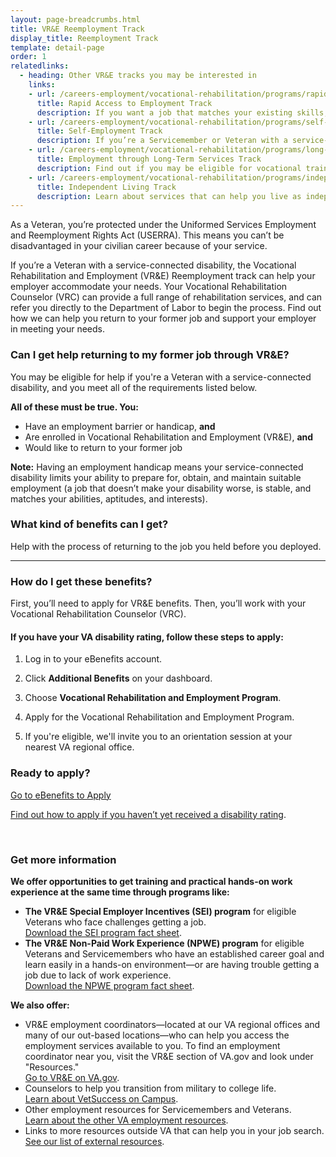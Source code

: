 ```yaml
---
layout: page-breadcrumbs.html
title: VR&E Reemployment Track
display_title: Reemployment Track
template: detail-page
order: 1
relatedlinks:
  - heading: Other VR&E tracks you may be interested in
    links:
    - url: /careers-employment/vocational-rehabilitation/programs/rapid-access-to-employment/
      title: Rapid Access to Employment Track
      description: If you want a job that matches your existing skills, find out if you can get employment counseling and job-search support.
    - url: /careers-employment/vocational-rehabilitation/programs/self-employment/
      title: Self-Employment Track
      description: If you’re a Servicemember or Veteran with a service-connected disability, find out how we can help you start your own business.
    - url: /careers-employment/vocational-rehabilitation/programs/long-term-services/
      title: Employment through Long-Term Services Track
      description: Find out if you may be eligible for vocational training to help you develop new job skills.
    - url: /careers-employment/vocational-rehabilitation/programs/independent-living/
      title: Independent Living Track
      description: Learn about services that can help you live as independently as possible if you can't return to work right away.
---
```


<div class="va-introtext">

As a Veteran, you’re protected under the Uniformed Services Employment and Reemployment Rights Act (USERRA). This means you can’t be disadvantaged in your civilian career because of your service.

If you’re a Veteran with a service-connected disability, the Vocational Rehabilitation and Employment (VR&E) Reemployment track can help your employer accommodate your needs. Your Vocational Rehabilitation Counselor (VRC) can provide a full range of rehabilitation services, and can refer you directly to the Department of Labor to begin the process. Find out how we can help you return to your former job and support your employer in meeting your needs.

</div>

<div class="feature" markdown="1">

### Can I get help returning to my former job through VR&amp;E?

You may be eligible for help if you're a Veteran with a service-connected disability, and you meet all of the requirements listed below.

**All of these must be true. You:**

- Have an employment barrier or handicap, **and**
- Are enrolled in Vocational Rehabilitation and Employment (VR&amp;E), **and**
- Would like to return to your former job

**Note:** Having an employment handicap means your service-connected disability limits your ability to  prepare for, obtain, and maintain suitable employment (a job that doesn’t make your disability worse, is stable, and matches your abilities, aptitudes, and interests).

</div>

### What kind of benefits can I get?

Help with the process of returning to the job you held before you deployed.

<hr>

### How do I get these benefits?

First, you’ll need to apply for VR&E benefits. Then, you’ll work with your Vocational Rehabilitation Counselor (VRC).

#### If you have your VA disability rating, follow these steps to apply:

<ol class="process">

<li class="process-step list-one">

Log in to your eBenefits account.

</li>

<li class="process-step list-two">

Click **Additional Benefits** on your dashboard.

</li>

<li class="process-step list-three">

Choose **Vocational Rehabilitation and Employment Program**.

</li>

<li class="process-step list-four">

Apply for the Vocational Rehabilitation and Employment Program.

</li>

<li class="process-step list-five">

If you're eligible, we'll invite you to an orientation session at your nearest VA regional office.

</li>
</ol>

### Ready to apply?

<a class="usa-button-primary va-button-primary" href="https://www.ebenefits.va.gov/ebenefits/about/feature?feature=vocational-rehabilitation-and-employment">Go to eBenefits to Apply</a>

[Find out how to apply if you haven’t yet received a disability rating](/employment/vocational-rehab-and-employment/apply-vre#servicemember-not-received-rating).

<br>

### Get more information

**We offer opportunities to get training and practical hands-on work experience at the same time through programs like:**
- **The VR&E Special Employer Incentives (SEI) program** for eligible Veterans who face challenges getting a job. <br>
  [Download the SEI program fact sheet](https://benefits.va.gov/BENEFITS/factsheets/vocrehab/SpecialEmployerIncentive.pdf).
- **The VR&E Non-Paid Work Experience (NPWE) program** for eligible Veterans and Servicemembers who have an established career goal and learn easily in a hands-on environment—or are having trouble getting a job due to lack of work experience. <br>
  [Download the NPWE program fact sheet](https://benefits.va.gov/BENEFITS/factsheets/vocrehab/Non-paidWorkExperience.pdf).

**We also offer:**
- VR&E employment coordinators—located at our VA regional offices and many of our out-based locations—who can help you access the employment services available to you. To find an employment coordinator near you, visit the VR&E section of VA.gov and look under "Resources." <br>
[Go to VR&E on VA.gov](https://www.benefits.va.gov/vocrehab/).
- Counselors to help you transition from military to college life. <br>
[Learn about VetSuccess on Campus](/careers-employment/vetsuccess-on-campus/).
- Other employment resources for Servicemembers and Veterans. <br>
[Learn about the other VA employment resources](/employment/job-seekers/employment-support/).
- Links to more resources outside VA that can help you in your job search. <br>
[See our list of external resources](/careers-employment/veteran-resources/).
